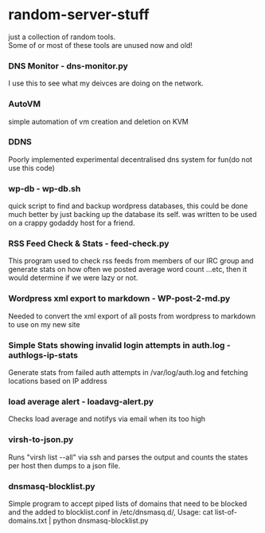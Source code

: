 # random-server-stuff
just a collection of random tools.  
Some of or most of these tools are unused now and old!  

### DNS Monitor - dns-monitor.py

I use this to see what my deivces are doing on the network.  

### AutoVM

simple automation of vm creation and deletion on KVM  

### DDNS

Poorly implemented experimental decentralised dns system for fun(do not use this code)  

### wp-db - wp-db.sh

quick script to find and backup wordpress databases, this could be done much better by just backing up the database its self.
was written to be used on a crappy godaddy host for a friend.  

### RSS Feed Check & Stats - feed-check.py

This program used to check rss feeds from members of our IRC group and generate stats on how often we posted average word count ...etc, then it would determine if we were lazy or not.  

### Wordpress xml export to markdown - WP-post-2-md.py

Needed to convert the xml export of all posts from wordpress to markdown to use on my new site  

### Simple Stats showing invalid login attempts in auth.log - authlogs-ip-stats

Generate stats from failed auth attempts in /var/log/auth.log and fetching locations based on IP address  

### load average alert - loadavg-alert.py

Checks load average and notifys via email when its too high

### virsh-to-json.py
Runs "virsh list --all" via ssh and parses the output and counts the states per host then dumps to a json file.  

### dnsmasq-blocklist.py

Simple program to accept piped lists of domains that need to be blocked and the added to blocklist.conf in /etc/dnsmasq.d/, Usage: cat list-of-domains.txt | python dnsmasq-blocklist.py  
